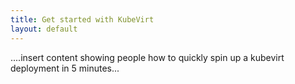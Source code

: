 ```yaml
---
title: Get started with KubeVirt
layout: default
---
```


....insert content showing people how to quickly spin up a kubevirt
deployment in 5 minutes...
